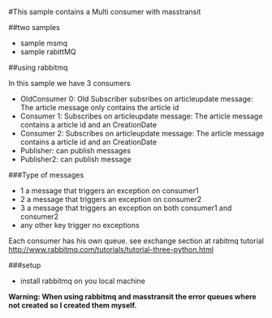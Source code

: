 #This sample contains a Multi consumer with masstransit

##two samples
- sample msmq
- sample rabittMQ



##using rabbitmq

In this sample we have 3 consumers
- OldConsumer 0: Old Subscriber subsribes on articleupdate message: The article message only contains the article id
- Consumer 1: Subscribes on articleupdate message: The article message contains a article id and an CreationDate
- Consumer 2: Subscribes on articleupdate message: The article message contains a article id and an CreationDate
- Publisher: can publish messages
- Publisher2: can publish message
 
###Type of messages
- 1 a message that triggers an exception on consumer1
- 2 a message that triggers an exception on consumer2
- 3 a message that triggers an exception on both consumer1 and consumer2
- any other key trigger no exceptions

 
Each consumer has his own queue. see exchange section at rabitmq tutorial http://www.rabbitmq.com/tutorials/tutorial-three-python.html
 

###setup 
- install rabbitmq on you local machine


__Warning: When using rabbitmq and masstransit the error queues where not created so I created them myself.__






